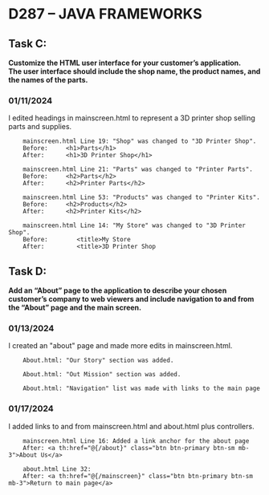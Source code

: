 <h1>D287 – JAVA FRAMEWORKS</h1>

<h2>Task C:</h2>
<strong>Customize the HTML user interface for your customer’s application.<br>
The user interface should include the shop name, the product names, and the names of the parts.</strong>

<section>
    <h3>01/11/2024</h3>
    I edited headings in mainscreen.html to represent a 3D printer shop selling parts and supplies.

        mainscreen.html Line 19: "Shop" was changed to "3D Printer Shop".
        Before:     <h1>Parts</h1>
        After:      <h1>3D Printer Shop</h1>

        mainscreen.html Line 21: "Parts" was changed to "Printer Parts".
        Before:     <h2>Parts</h2>
        After:      <h2>Printer Parts</h2>

        mainscreen.html Line 53: "Products" was changed to "Printer Kits".
        Before:     <h2>Products</h2>
        After:      <h2>Printer Kits</h2>

        mainscreen.html Line 14: "My Store" was changed to "3D Printer Shop".
        Before:        <title>My Store
        After:         <title>3D Printer Shop
</section>

<section>
<h2>Task D:</h2>
<strong>Add an “About” page to the application to describe your chosen customer’s company to web viewers and include navigation to and from the “About” page and the main screen.</strong>
    <h3>01/13/2024</h3>
    I created an "about" page and made more edits in mainscreen.html.

        About.html: "Our Story" section was added.

        About.html: "Out Mission" section was added.

        About.html: "Navigation" list was made with links to the main page
<section/>

<section>
    <h3>01/17/2024</h3>
    I added links to and from mainscreen.html and about.html plus controllers.

        mainscreen.html Line 16: Added a link anchor for the about page
        After: <a th:href="@{/about}" class="btn btn-primary btn-sm mb-3">About Us</a>

        about.html Line 32:
        After: <a th:href="@{/mainscreen}" class="btn btn-primary btn-sm mb-3">Return to main page</a>
</section>